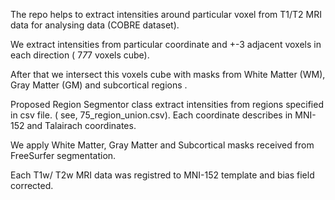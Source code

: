   The repo helps to extract intensities around particular voxel from T1/T2 MRI data for analysing data (COBRE dataset).
  
  We extract intensities from particular coordinate and +-3 adjacent voxels in each direction ( 7*7*7 voxels cube).
  
  After that we intersect this  voxels cube with masks from White Matter (WM), Gray Matter (GM) and subcortical regions .
 
 
 Proposed Region Segmentor class extract intensities from regions specified in csv file. ( see, 75_region_union.csv). Each coordinate describes in  MNI-152 and Talairach coordinates.
        
 We apply White Matter, Gray Matter and Subcortical masks received from FreeSurfer segmentation.
 
Each T1w/ T2w MRI data was registred to MNI-152 template and bias field corrected.

